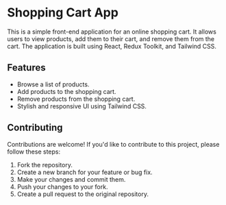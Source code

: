 # Shopping Cart App

This is a simple front-end application for an online shopping cart. It allows users to view products, add them to their cart, and remove them from the cart. The application is built using React, Redux Toolkit, and Tailwind CSS.

## Features

- Browse a list of products.
- Add products to the shopping cart.
- Remove products from the shopping cart.
- Stylish and responsive UI using Tailwind CSS.


## Contributing
Contributions are welcome! If you'd like to contribute to this project, please follow these steps:

1. Fork the repository.
2. Create a new branch for your feature or bug fix.
3. Make your changes and commit them.
4. Push your changes to your fork.
5. Create a pull request to the original repository.
